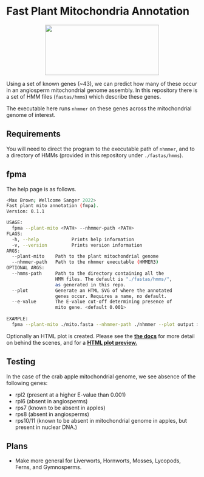 # Fast Plant Mitochondria Annotation

<p align="center">
    <img width="300" height="132" src="https://www.darwintreeoflife.org/wp-content/themes/dtol/dist/assets/gfx/dtol-logo-round.png">
</p>

Using a set of known genes (~43), we can predict how many of these occur in an angiosperm mitochondrial genome assembly. In this repository there is a set of HMM files (`fastas/hmms`) which describe these genes.

The executable here runs `nhmmer` on these genes across the mitochondrial genome of interest.

## Requirements

You will need to direct the program to the executable path of `nhmmer`, and to a directory of HMMs (provided in this repository under `./fastas/hmms`).

## fpma

The help page is as follows.

```bash
<Max Brown; Wellcome Sanger 2022>
Fast plant mito annotation (fmpa).
Version: 0.1.1

USAGE:
  fpma --plant-mito <PATH> --nhmmer-path <PATH>
FLAGS:
  -h, --help            Prints help information
  -v, --version         Prints version information
ARGS:
  --plant-mito    Path to the plant mitochondrial genome
  --nhmmer-path   Path to the nhmmer executable (HMMER3)
OPTIONAL ARGS:
  --hmms-path     Path to the directory containing all the
                  HMM files. The default is "./fastas/hmms/",
                  as generated in this repo.
  --plot          Generate an HTML SVG of where the annotated
                  genes occur. Requires a name, no default.
  --e-value       The E-value cut-off determining presence of
                  mito gene. <default 0.001>
                  
EXAMPLE:
  fpma --plant-mito ./mito.fasta --nhmmer-path ./nhmmer --plot output > output.tsv
```

Optionally an HTML plot is created. Please see the <b><a href="https://tolkit.github.io/fpma/">the docs</a></b> for more detail on behind the scenes, and for a <b><a href="https://tolkit.github.io/fpma/fpma/mitome.html">HTML plot preview.</a></b>

## Testing

In the case of the crab apple mitochondrial genome, we see absence of the following genes:

- rpl2 (present at a higher E-value than 0.001)
- rpl6 (absent in angiosperms)
- rps7 (known to be absent in apples)
- rps8 (absent in angiosperms)
- rps10/11 (known to be absent in mitochondrial genome in apples, but present in nuclear DNA.)

## Plans

- Make more general for Liverworts, Hornworts, Mosses, Lycopods, Ferns, and Gymnosperms.